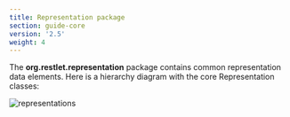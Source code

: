 ```yaml
---
title: Representation package
section: guide-core
version: '2.5'
weight: 4
---
```

The **org.restlet.representation** package contains common representation
data elements. Here is a hierarchy diagram with the core Representation
classes:

![representations](../images/representations.png "representations")
